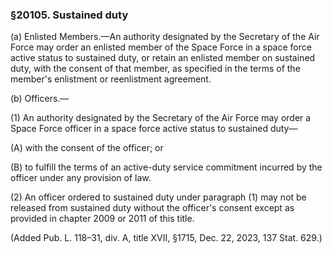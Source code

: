 ### §20105. Sustained duty ###

(a) Enlisted Members.—An authority designated by the Secretary of the Air Force may order an enlisted member of the Space Force in a space force active status to sustained duty, or retain an enlisted member on sustained duty, with the consent of that member, as specified in the terms of the member's enlistment or reenlistment agreement.

(b) Officers.—

(1) An authority designated by the Secretary of the Air Force may order a Space Force officer in a space force active status to sustained duty—

(A) with the consent of the officer; or

(B) to fulfill the terms of an active-duty service commitment incurred by the officer under any provision of law.

(2) An officer ordered to sustained duty under paragraph (1) may not be released from sustained duty without the officer's consent except as provided in chapter 2009 or 2011 of this title.

(Added Pub. L. 118–31, div. A, title XVII, §1715, Dec. 22, 2023, 137 Stat. 629.)